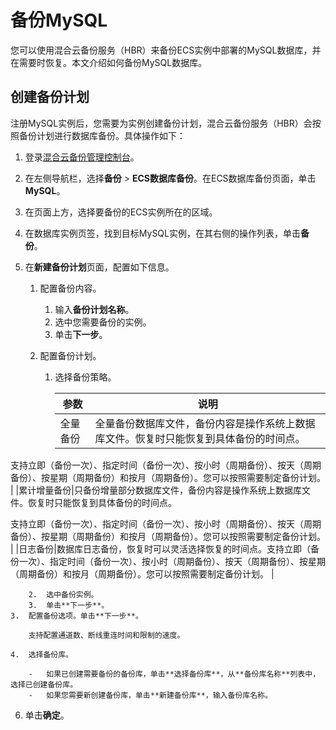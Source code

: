 # 备份MySQL

您可以使用混合云备份服务（HBR）来备份ECS实例中部署的MySQL数据库，并在需要时恢复。本文介绍如何备份MySQL数据库。

## 创建备份计划

注册MySQL实例后，您需要为实例创建备份计划，混合云备份服务（HBR）会按照备份计划进行数据库备份。具体操作如下：

1.  登录[混合云备份管理控制台](https://hbr.console.aliyun.com)。

2.  在左侧导航栏，选择**备份** \> **ECS数据库备份**。在ECS数据库备份页面，单击**MySQL**。

3.  在页面上方，选择要备份的ECS实例所在的区域。

4.  在数据库实例页签，找到目标MySQL实例，在其右侧的操作列表，单击**备份**。

5.  在**新建备份计划**页面，配置如下信息。

    1.  配置备份内容。

        1.  输入**备份计划名称**。
        2.  选中您需要备份的实例。
        3.  单击**下一步**。
    2.  配置备份计划。

        1.  选择备份策略。

            |参数|说明|
            |--|--|
            |全量备份|全量备份数据库文件，备份内容是操作系统上数据库文件。恢复时只能恢复到具体备份的时间点。

支持立即（备份一次）、指定时间（备份一次）、按小时（周期备份）、按天（周期备份）、按星期（周期备份）和按月（周期备份）。您可以按照需要制定备份计划。 |
            |累计增量备份|只备份增量部分数据库文件，备份内容是操作系统上数据库文件。恢复时只能恢复到具体备份的时间点。

支持立即（备份一次）、指定时间（备份一次）、按小时（周期备份）、按天（周期备份）、按星期（周期备份）和按月（周期备份）。您可以按照需要制定备份计划。 |
            |日志备份|数据库日志备份，恢复时可以灵活选择恢复的时间点。支持立即（备份一次）、指定时间（备份一次）、按小时（周期备份）、按天（周期备份）、按星期（周期备份）和按月（周期备份）。您可以按照需要制定备份计划。 |

        2.  选中备份实例。
        3.  单击**下一步**。
    3.  配置备份选项。单击**下一步**。

        支持配置通道数、断线重连时间和限制的速度。

    4.  选择备份库。

        -   如果已创建需要备份的备份库，单击**选择备份库**，从**备份库名称**列表中，选择已创建备份库。
        -   如果您需要新创建备份库，单击**新建备份库**，输入备份库名称。
6.  单击**确定**。


